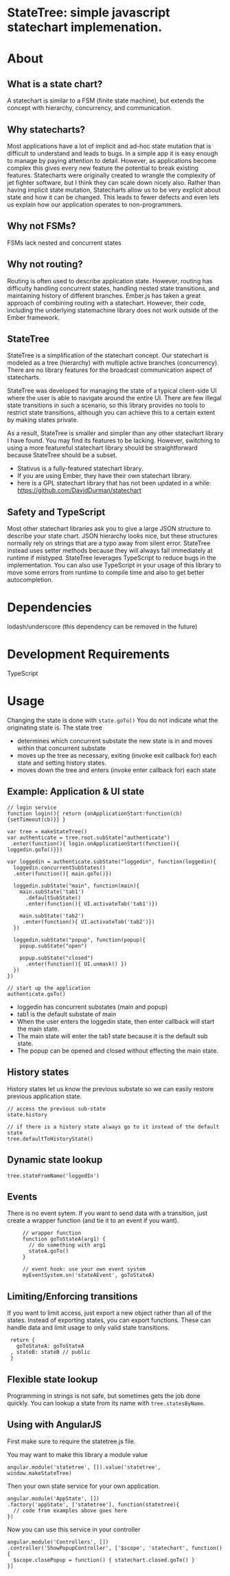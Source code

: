 # StateTree: simple javascript statechart implemenation.

# About


## What is a state chart?

A statechart is similar to a FSM (finite state machine), but extends the concept with hierarchy, concurrency, and communication.

## Why statecharts?

Most applications have a lot of implicit and ad-hoc state mutation that is difficult to understand and leads to bugs.
In a simple app it is easy enough to manage by paying attention to detail.
However, as applications become complex this gives every new feature the potential to break existing features.
Statecharts were originally created to wrangle the complexity of jet fighter software, but I think they can scale down nicely also.
Rather than having implicit state mutation, Statecharts allow us to be very explicit about state and how it can be changed.
This leads to fewer defects and even lets us explain how our application operates to non-programmers.

## Why not FSMs?

FSMs lack nested and concurrent states


## Why not routing?

Routing is often used to describe application state. However, routing has difficulty handling concurrent states, handling nested state transitions, and maintaining history of different branches.
Ember.js has taken a great approach of combining routing with a statechart. However, their code, including the underlying statemachine library does not work outside of the Ember framework.


## StateTree

StateTree is a simplification of the statechart concept. 
Our statechart is modeled as a tree (hierarchy) with multiple active branches (concurrency).
There are no library features for the broadcast communication aspect of statecharts.

StateTree was developed for managing the state of a typical client-side UI where the user is able to navigate around the entire UI.
There are few illegal state transitions in such a scenario, so this library provides no tools to restrict state transitions, although you can achieve this to a certain extent by making states private.

As a result, StateTree is smaller and simpler than any other statechart library I have found.
You may find its features to be lacking.
However, switching to using a more featureful statechart library should be straightforward because StateTree should be a subset.

* Stativus is a fully-featured statechart library.
* If you are using Ember, they have their own statechart library.
* here is a GPL statechart library that has not been updated in a while: https://github.com/DavidDurman/statechart


## Safety and TypeScript

Most other statechart libraries ask you to give a large JSON structure to describe your state chart.
JSON hierarchy looks nice, but these structures normally rely on strings that are a typo away from silent error.
StateTree instead uses setter methods because they will always fail immediately at runtime if mistyped.
StateTree leverages TypeScript to reduce bugs in the implementation.
You can also use TypeScript in your usage of this library to move some errors from runtime to compile time and also to get better autocompletion.


# Dependencies

lodash/underscore (this dependency can be removed in the future)


# Development Requirements

TypeScript


# Usage

Changing the state is done with `state.goTo()`
You do not indicate what the originating state is.
The state tree 
 * determines which concurrent substate the new state is in and moves within that concurrent substate
 * moves up the tree as necessary, exiting (invoke exit callback for) each state and setting history states.
 * moves down the tree and enters (invoke enter callback for) each state


## Example: Application & UI state

~~~~~~~~~~~~~~ {.js}
// login service
function login(){ return {onApplicationStart:function(cb){setTimeout(cb)}} }

var tree = makeStateTree()
var authenticate = tree.root.subState("authenticate")
 .enter(function(){ login.onApplicationStart(function(){ loggedin.goTo()}})

var loggedin = authenticate.subState("loggedin", function(loggedin){
  loggedin.concurrentSubStates()
  .enter(function(){ main.goTo()})

  loggedin.subState("main", function(main){
    main.subState('tab1')
      .defaultSubState()
      .enter(function(){ UI.activateTab('tab1')})
     
    main.subState('tab2')
     .enter(function(){ UI.activateTab('tab2')})
  }) 
  
  loggedin.subState("popup", function(popup){
    popup.subState("open")
    
    popup.subState("closed")
      .enter(function(){ UI.unmask() })
  })
})

// start up the application
authenticate.goTo()
~~~~~~~~~~~~~~


* loggedin has concurrent substates (main and popup)
* tab1 is the default substate of main
* When the user enters the loggedin state, then enter callback will start the main state.
* The main state will enter the tab1 state because it is the default sub state.
* The popup can be opened and closed without effecting the main state.


## History states

History states let us know the previous substate so we can easily restore previous application state.

    // access the previous sub-state
    state.history

    // if there is a history state always go to it instead of the default state
    tree.defaultToHistoryState()


## Dynamic state lookup

    tree.stateFromName('loggedIn')


## Events

There is no event sytem.
If you want to send data with a transition, just create a wrapper function (and tie it to an event if you want).

~~~~~~~~~~~~~~ {.js}
     // wrapper function
     function goToStateA(arg1) {
       // do something with arg1
       stateA.goTo()
     } 

     // event hook: use your own event system
     myEventSystem.on('stateAEvent', goToStateA)
~~~~~~~~~~~~~~


## Limiting/Enforcing transitions

If you want to limit access, just export a new object rather than all of the states.
Instead of exporting states, you can export functions.
These can handle data and limit usage to only valid state transitions.

     return {
       goToStateA: goToStateA
     , stateB: stateB // public
     }


## Flexible state lookup

Programming in strings is not safe, but sometimes gets the job done quickly.
You can lookup a state from its name with `tree.statesByName`.


## Using with AngularJS

First make sure to require the statetree.js file.

You may want to make this library a module value

    angular.module('statetree', []).value('statetree', window.makeStateTree)

Then your own state service for your own application.

    angular.module('AppState', [])
    .factory('appState', ['statetree'], function(statetree){
      // code from examples above goes here
    })


Now you can use this service in your controller

    angular.module('Controllers', [])
    .controller('ShowPopupController', ['$scope', 'statechart', function(){
      $scope.closePopup = function() { statechart.closed.goTo() }
    }]
